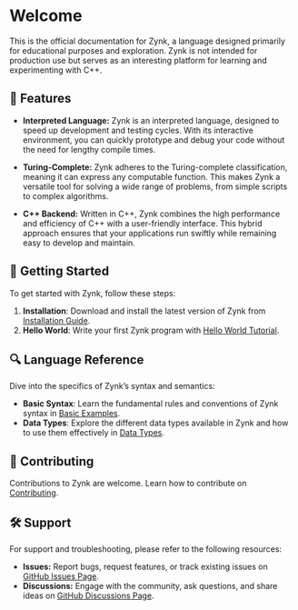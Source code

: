 # Welcome

This is the official documentation for Zynk, a language designed primarily for educational purposes and exploration. Zynk is not intended for production use but serves as an interesting platform for learning and experimenting with C++.

## 🌟 Features

- **Interpreted Language:** Zynk is an interpreted language, designed to speed up development and testing cycles. With its interactive environment, you can quickly prototype and debug your code without the need for lengthy compile times.
  
- **Turing-Complete:** Zynk adheres to the Turing-complete classification, meaning it can express any computable function. This makes Zynk a versatile tool for solving a wide range of problems, from simple scripts to complex algorithms.

- **C++ Backend:** Written in C++, Zynk combines the high performance and efficiency of C++ with a user-friendly interface. This hybrid approach ensures that your applications run swiftly while remaining easy to develop and maintain.

## 🚀 Getting Started

To get started with Zynk, follow these steps:

1. **Installation**: Download and install the latest version of Zynk from [Installation Guide](installation.md).
2. **Hello World**: Write your first Zynk program with [Hello World Tutorial](examples/hello_world.md).

## 🔍 Language Reference

Dive into the specifics of Zynk’s syntax and semantics:

- **Basic Syntax**: Learn the fundamental rules and conventions of Zynk syntax in [Basic Examples](examples/basics.md).
- **Data Types**: Explore the different data types available in Zynk and how to use them effectively in [Data Types](data-types.md).

## 🤝 Contributing

Contributions to Zynk are welcome. Learn how to contribute on [Contributing](contributing.md).

## 🛠️ Support

For support and troubleshooting, please refer to the following resources:

- **Issues:** Report bugs, request features, or track existing issues on [GitHub Issues Page](https://github.com/xXenvy/Zynk/issues).
- **Discussions:** Engage with the community, ask questions, and share ideas on [GitHub Discussions Page](https://github.com/xXenvy/Zynk/discussions).

